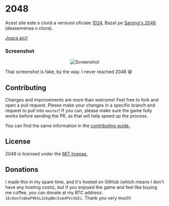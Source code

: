 # 2048
Acest site este o clonă a versiunii oficiale [1024](https://play.google.com/store/apps/details?id=com.veewo.a1024), Bazat pe [Saming's 2048](http://saming.fr/p/2048/) (deasemenea o clona).

[Joaca aici!](http://morozanv.github.io/clone-2048/)

### Screenshot

<p align="center">
  <img src="https://dl.dropboxusercontent.com/u/89891493/web%20images/2048.png" alt="Screenshot"/>
</p>

That screenshot is fake, by the way. I never reached 2048 :smile:

## Contributing
Changes and improvements are more than welcome! Feel free to fork and open a pull request. Please make your changes in a specific branch and request to pull into `master`! If you can, please make sure the game fully works before sending the PR, as that will help speed up the process.

You can find the same information in the [contributing guide.](https://github.com/gabrielecirulli/2048/blob/master/CONTRIBUTING.md)

## License
2048 is licensed under the [MIT license.](https://github.com/gabrielecirulli/2048/blob/master/LICENSE.txt)

## Donations
I made this in my spare time, and it's hosted on GitHub (which means I don't have any hosting costs), but if you enjoyed the game and feel like buying me coffee, you can donate at my BTC address: `1Ec6onfsQmoP9kkL3zkpB6c5sA4PVcXU2i`. Thank you very much!
